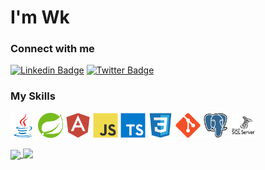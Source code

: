 # I'm Wk


### Connect with me

[![Linkedin Badge](https://img.shields.io/badge/-LinkedIn-blue?style=flat-square&logo=Linkedin&logoColor=white&link=https://www.linkedin.com/in/wkerlyson-batista/)](https://www.linkedin.com/in/wkerlyson-batista/)
[![Twitter Badge](https://img.shields.io/badge/-Twitter-1ca0f1?style=flat-square&labelColor=1ca0f1&logo=twitter&logoColor=white&link=https://twitter.com/Wkerlyson)](https://twitter.com/Wkerlyson)

### My Skills

<img src="https://raw.githubusercontent.com/devicons/devicon/master/icons/java/java-original.svg" width="40" heigth="40"></img>
<img src="https://raw.githubusercontent.com/devicons/devicon/master/icons/spring/spring-original.svg" width="40" heigth="40"></img>
<img src="https://raw.githubusercontent.com/devicons/devicon/master/icons/angularjs/angularjs-plain.svg" width="40" heigth="40"></img> 
<img src="https://raw.githubusercontent.com/devicons/devicon/master/icons/javascript/javascript-original.svg" width="40" heigth="40"></img>
<img src="https://raw.githubusercontent.com/devicons/devicon/master/icons/typescript/typescript-original.svg" width="40" heigth="40"></img>
<img src="https://raw.githubusercontent.com/devicons/devicon/master/icons/css3/css3-original.svg" width="40" heigth="40"></img>
<img src="https://raw.githubusercontent.com/devicons/devicon/master/icons/git/git-original.svg" width="40" heigth="40"></img>
<img src="https://raw.githubusercontent.com/devicons/devicon/master/icons/postgresql/postgresql-original.svg" width="40" heigth="40"></img>
<img src="https://raw.githubusercontent.com/devicons/devicon/master/icons/microsoftsqlserver/microsoftsqlserver-plain-wordmark.svg" width="40" heigth="40"></img>

  

<a href="https://github.com/anuraghazra/github-readme-stats">
  <img align="center" src="https://github-readme-stats.vercel.app/api?username=wkerlyson&show_icons=true&theme=vue-dark" />
</a>
<a href="https://github.com/anuraghazra/convoychat">
  <img align="top" style="height: 195px !important" src="https://github-readme-stats.vercel.app/api/top-langs/?username=wkerlyson&layout=compact&theme=vue-dark" />
</a>






